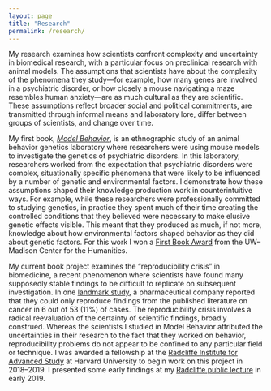 ```yaml
---
layout: page
title: "Research"
permalink: /research/
---
```


My research examines how scientists confront complexity and uncertainty in biomedical research, with a particular focus on preclinical research with animal models. The assumptions that scientists have about the complexity of the phenomena they study—for example, how many genes are involved in a psychiatric disorder, or how closely a mouse navigating a maze resembles human anxiety—are as much cultural as they are scientific. These assumptions reflect broader social and political commitments, are transmitted through informal means and laboratory lore, differ between groups of scientists, and change over time.

My first book, [*Model Behavior*](http://amzn.to/2ydCtFq), is an ethnographic study of an animal behavior genetics laboratory where researchers were using mouse models to investigate the genetics of psychiatric disorders. In this laboratory, researchers worked from the expectation that psychiatric disorders were complex, situationally specific phenomena that were likely to be influenced by a number of genetic and environmental factors. I demonstrate how these assumptions shaped their knowledge production work in counterintuitive ways. For example, while these researchers were professionally committed to studying genetics, in practice they spent much of their time creating the controlled conditions that they believed were necessary to make elusive genetic effects visible. This meant that they produced as much, if not more, knowledge about how environmental factors shaped behavior as they did about genetic factors. For this work I won a [First Book Award](https://history.wisc.edu/2015/11/30/first-book-award-to-nicole-nelson/) from the UW–Madison Center for the Humanities.

My current book project examines the “reproducibility crisis” in biomedicine, a recent phenomenon where scientists have found many supposedly stable findings to be difficult to replicate on subsequent investigation. In one [landmark study](https://doi.org/10.1038/483531a), a pharmaceutical company reported that they could only reproduce findings from the published literature on cancer in 6 out of 53 (11%) of cases. The reproducibility crisis involves a radical reevaluation of the certainty of scientific findings, broadly construed. Whereas the scientists I studied in Model Behavior attributed the uncertainties in their research to the fact that they worked on behavior, reproducibility problems do not appear to be confined to any particular field or technique. I was awarded a fellowship at the [Radcliffe Institute for Advanced Study](https://www.radcliffe.harvard.edu/people/nicole-c-nelson) at Harvard University to begin work on this project in 2018–2019. I presented some early findings at my [Radcliffe public lecture](https://www.youtube.com/watch?v=DEZl0e0J9rs) in early 2019. 

<iframe width="90%" height="90% src="https://www.youtube.com/embed/DEZl0e0J9rs" title="The Reproducibility Crisis in Historical Perspective;  Nicole C. Nelson;  Radcliffe Institute" frameborder="0" allow="accelerometer; autoplay; clipboard-write; encrypted-media; gyroscope; picture-in-picture; web-share" allowfullscreen> </iframe>

I have also done research on new technologies in oncology research and clinical practice. As an embedded ethnographer in a trial investigating resistance to chemotherapy in breast cancer, I observed researchers as they introduced genomic technologies into existing clinical research routines. This work was conducted in collaboration with [Alberto Cambrosio](https://www.mcgill.ca/ssom/staff/alberto-cambrosio) and Peter Keating. With [Pilar Ossorio](https://law.wisc.edu/profiles/pnossorio@wisc.edu), I studied how community vs. academic medical center doctors used algorithms to make treatment recommendations to patients. 
